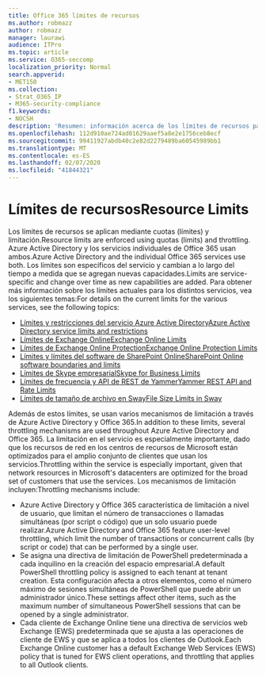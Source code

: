 ```yaml
---
title: Office 365 límites de recursos
ms.author: robmazz
author: robmazz
manager: laurawi
audience: ITPro
ms.topic: article
ms.service: O365-seccomp
localization_priority: Normal
search.appverid:
- MET150
ms.collection:
- Strat_O365_IP
- M365-security-compliance
f1.keywords:
- NOCSH
description: 'Resumen: información acerca de los límites de recursos para las distintas aplicaciones de Office 365.'
ms.openlocfilehash: 112d910ae724ad01629aaef5a8e2e1756ceb8ecf
ms.sourcegitcommit: 99411927abdb40c2e82d2279489ba60545989bb1
ms.translationtype: MT
ms.contentlocale: es-ES
ms.lasthandoff: 02/07/2020
ms.locfileid: "41844321"
---
```

# <a name="resource-limits"></a><span data-ttu-id="5e7e4-103">Límites de recursos</span><span class="sxs-lookup"><span data-stu-id="5e7e4-103">Resource Limits</span></span>

<span data-ttu-id="5e7e4-104">Los límites de recursos se aplican mediante cuotas (límites) y limitación.</span><span class="sxs-lookup"><span data-stu-id="5e7e4-104">Resource limits are enforced using quotas (limits) and throttling.</span></span> <span data-ttu-id="5e7e4-105">Azure Active Directory y los servicios individuales de Office 365 usan ambos.</span><span class="sxs-lookup"><span data-stu-id="5e7e4-105">Azure Active Directory and the individual Office 365 services use both.</span></span> <span data-ttu-id="5e7e4-106">Los límites son específicos del servicio y cambian a lo largo del tiempo a medida que se agregan nuevas capacidades.</span><span class="sxs-lookup"><span data-stu-id="5e7e4-106">Limits are service-specific and change over time as new capabilities are added.</span></span> <span data-ttu-id="5e7e4-107">Para obtener más información sobre los límites actuales para los distintos servicios, vea los siguientes temas:</span><span class="sxs-lookup"><span data-stu-id="5e7e4-107">For details on the current limits for the various services, see the following topics:</span></span>

- [<span data-ttu-id="5e7e4-108">Límites y restricciones del servicio Azure Active Directory</span><span class="sxs-lookup"><span data-stu-id="5e7e4-108">Azure Active Directory service limits and restrictions</span></span>](https://msdn.microsoft.com/library/azure/dn764971.aspx)
- [<span data-ttu-id="5e7e4-109">Límites de Exchange Online</span><span class="sxs-lookup"><span data-stu-id="5e7e4-109">Exchange Online Limits</span></span>](https://technet.microsoft.com/library/exchange-online-limits.aspx)
- [<span data-ttu-id="5e7e4-110">Límites de Exchange Online Protection</span><span class="sxs-lookup"><span data-stu-id="5e7e4-110">Exchange Online Protection Limits</span></span>](https://technet.microsoft.com/library/exchange-online-protection-limits.aspx)
- [<span data-ttu-id="5e7e4-111">Límites y límites del software de SharePoint Online</span><span class="sxs-lookup"><span data-stu-id="5e7e4-111">SharePoint Online software boundaries and limits</span></span>](https://support.office.com/article/SharePoint-Online-software-boundaries-and-limits-8F34FF47-B749-408B-ABC0-B605E1F6D498)
- [<span data-ttu-id="5e7e4-112">Límites de Skype empresarial</span><span class="sxs-lookup"><span data-stu-id="5e7e4-112">Skype for Business Limits</span></span>](https://technet.microsoft.com/library/skype-for-business-online-limits.aspx)
- [<span data-ttu-id="5e7e4-113">Límites de frecuencia y API de REST de Yammer</span><span class="sxs-lookup"><span data-stu-id="5e7e4-113">Yammer REST API and Rate Limits</span></span>](https://developer.yammer.com/docs/rest-api-rate-limits)
- [<span data-ttu-id="5e7e4-114">Límites de tamaño de archivo en Sway</span><span class="sxs-lookup"><span data-stu-id="5e7e4-114">File Size Limits in Sway</span></span>](https://support.office.com/article/File-size-limits-in-Sway-4db21bc6-b42b-499f-9272-66e089db109f)

<span data-ttu-id="5e7e4-115">Además de estos límites, se usan varios mecanismos de limitación a través de Azure Active Directory y Office 365.</span><span class="sxs-lookup"><span data-stu-id="5e7e4-115">In addition to these limits, several throttling mechanisms are used throughout Azure Active Directory and Office 365.</span></span> <span data-ttu-id="5e7e4-116">La limitación en el servicio es especialmente importante, dado que los recursos de red en los centros de recursos de Microsoft están optimizados para el amplio conjunto de clientes que usan los servicios.</span><span class="sxs-lookup"><span data-stu-id="5e7e4-116">Throttling within the service is especially important, given that network resources in Microsoft's datacenters are optimized for the broad set of customers that use the services.</span></span> <span data-ttu-id="5e7e4-117">Los mecanismos de limitación incluyen:</span><span class="sxs-lookup"><span data-stu-id="5e7e4-117">Throttling mechanisms include:</span></span>

- <span data-ttu-id="5e7e4-118">Azure Active Directory y Office 365 característica de limitación a nivel de usuario, que limitan el número de transacciones o llamadas simultáneas (por script o código) que un solo usuario puede realizar.</span><span class="sxs-lookup"><span data-stu-id="5e7e4-118">Azure Active Directory and Office 365 feature user-level throttling, which limit the number of transactions or concurrent calls (by script or code) that can be performed by a single user.</span></span>
- <span data-ttu-id="5e7e4-119">Se asigna una directiva de limitación de PowerShell predeterminada a cada inquilino en la creación del espacio empresarial.</span><span class="sxs-lookup"><span data-stu-id="5e7e4-119">A default PowerShell throttling policy is assigned to each tenant at tenant creation.</span></span> <span data-ttu-id="5e7e4-120">Esta configuración afecta a otros elementos, como el número máximo de sesiones simultáneas de PowerShell que puede abrir un administrador único.</span><span class="sxs-lookup"><span data-stu-id="5e7e4-120">These settings affect other items, such as the maximum number of simultaneous PowerShell sessions that can be opened by a single administrator.</span></span>
- <span data-ttu-id="5e7e4-121">Cada cliente de Exchange Online tiene una directiva de servicios web Exchange (EWS) predeterminada que se ajusta a las operaciones de cliente de EWS y que se aplica a todos los clientes de Outlook.</span><span class="sxs-lookup"><span data-stu-id="5e7e4-121">Each Exchange Online customer has a default Exchange Web Services (EWS) policy that is tuned for EWS client operations, and throttling that applies to all Outlook clients.</span></span>
